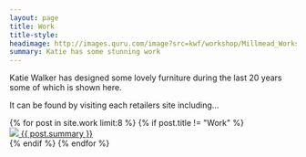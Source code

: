 ```yaml
---
layout: page
title: Work
title-style: 
headimage: http://images.quru.com/image?src=kwf/workshop/Millmead_Workshop_Katie_Walker_Furniture_S_FL_orig.jpg
summary: Katie has some stunning work
---
```


<div class="work">
  Katie Walker has designed some lovely furniture during the last 20 years some of which is shown here.

  It can be found by visiting each retailers site including...

  <div class="related">
      {% for post in site.work limit:8 %}
      {% if post.title != "Work" %}
        <div class="row">
		  <a class="cell logo" href="{{ site.baseurl }}{{ post.url | remove_first: '/' }}">
	        <img src="{{ post.thumbnail }}" />
		  </a>
		  <a class="cell short-description" href="{{ site.baseurl }}{{ post.url | remove_first: '/' }}">
			{{ post.summary }}
		  </a>
		</div>
	    {% endif %}
	  {% endfor %}
  </div>
</div>

